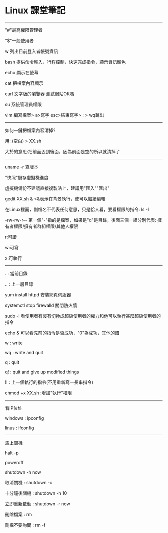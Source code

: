 # Linux 課堂筆記
-----------------------

"#"最高權限管理者

"$"一般使用者

w 列出目前登入者帳號資訊

bash 提供命令輸入，行程控制，快速完成指令，顯示資訊顏色

echo 顯示在螢幕

cat  把檔案內容顯示

curl 文字版的瀏覽器 測試網站OK嗎

su   系統管理員權限

vim 編寫檔案> a>寫字 esc>結束寫字> : > wq跳出

------------------------
如何一鍵把檔案內容清掉?

用:  (空白) > XX.sh

大於的意思:把前面丟到後面，因為前面是空的所以就清掉了

-------------------------
uname -r 查版本

"快照"儲存虛擬機進度

虛擬機備份不建議直接複製貼上，建議用"匯入""匯出"

gedit XX.sh &  <&表示在背景執行，使可以繼續編輯

在Linux裡面，副檔名不代表任何意思，只是給人看，要看權限的指令: ls -l

-rw-rw-r-- 第一個"-"指的是檔案，如果是"d"是目錄，後面三個一組分別代表: 擁有者權限/擁有者群組權限/其他人權限

r:可讀

w:可寫

x:可執行

------------------------
.  : 當前目錄

..  : 上一層目錄

yum install httpd 安裝網頁伺服器

systemctl stop firewalld 關閉防火牆

sudo -l 看使用者有沒有切換成超級使用者的權力和他可以執行甚麼超級使用者的指令

echo & 可以看先前的指令是否成功，"0"為成功，其他的錯

w : write

wq : write and quit

q : quit

q! : quit and give up modified things

!! : 上一個執行的指令(不用重新寫一長串指令)

chmod +x XX.sh :增加"執行"權限

-------------------------

看IP位址

windows : ipconfig

linus : ifconfig

-------------------------
馬上關機

halt -p

poweroff

shutdown -h now

取消關機 : shutdown -c

十分鐘後關機 : shutdown -h 10

立即重新啟動 : shutdown -r now

刪除檔案 : rm

刪檔不要詢問 : rm -f

